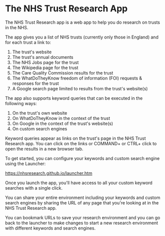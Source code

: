 # The NHS Trust Research App

The NHS Trust Research app is a web app to help you do research on trusts in the NHS.

The app gives you a list of NHS trusts (currently only those in England) and for each trust a link to:

1. The trust's website
2. The trust's annual documents
3. The NHS Jobs page for the trust
4. The Wikipedia page for the trust
5. The Care Quality Commission results for the trust
6. The WhatDoTheyKnow freedom of information (FOI) requests & responses for the trust
7. A Google search page limited to results from the trust's website(s)

The app also supports keyword queries that can be executed in the following ways:

1. On the trust's own website
2. On WhatDoTheyKnow in the context of the trust
3. On Google in the context of the trust's website(s)
4. On custom search engines

Keyword queries appear as links on the trust's page in the NHS Trust Research app.
You can click on the links or COMMAND+ or CTRL+ click to open the results in a new browser tab.

To get started, you can configure your keywords and custom search engine using the Launcher:

https://nhsresearch.github.io/launcher.htm

Once you launch the app, you'll have access to all your custom keyword searches with a single click.

You can share your entire environment including your keywords and custom search engines by sharing the URL of any page that you're looking at in the NHS Trust Research app.

You can bookmark URLs to save your research environment and you can go back to the launcher to make changes to start a new research environment with different keywords and search engines.
